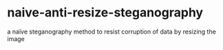# naive-anti-resize-steganography
a naïve steganography method to resist corruption of data by resizing the image 
